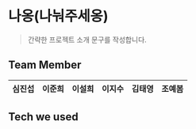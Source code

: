 # 나옹(나눠주세옹)
> 간략한 프로젝트 소개 문구를 작성합니다.

## Team Member
|심진섭|이준희|이설희|이지수|김태영|조예봄|
|:-:|:-:|:-:|:-:|:-:|:-:|

## Tech we used
